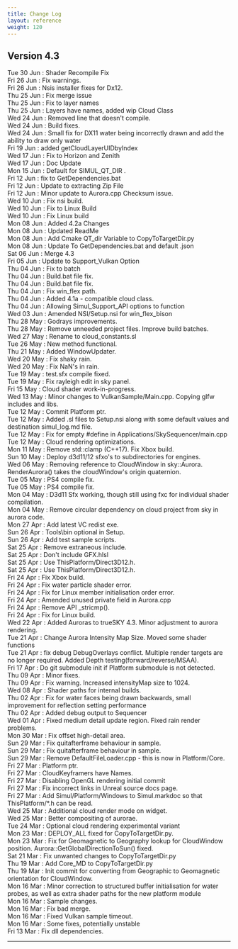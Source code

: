 ```yaml
---
title: Change Log
layout: reference
weight: 120
---
```



Version 4.3
---
Tue 30 Jun : Shader Recompile Fix  
Fri 26 Jun : Fix warnings.  
Fri 26 Jun : Nsis installer fixes for Dx12.  
Thu 25 Jun : Fix merge issue  
Thu 25 Jun : Fix to layer names  
Thu 25 Jun : Layers have names, added wip Cloud Class  
Wed 24 Jun : Removed line that doesn't compile.  
Wed 24 Jun : Build fixes.  
Wed 24 Jun : Small fix for DX11 water being incorrectly drawn and add the ability to draw only water  
Fri 19 Jun : added getCloudLayerUIDbyIndex  
Wed 17 Jun : Fix to Horizon and Zenith  
Wed 17 Jun : Doc Update  
Mon 15 Jun : Default for SIMUL_QT_DIR .  
Fri 12 Jun : fix to GetDependencies.bat  
Fri 12 Jun : Update to extracting Zip File  
Fri 12 Jun : Minor update to Aurora.cpp Checksum issue.  
Wed 10 Jun : Fix nsi build.  
Wed 10 Jun : Fix to Linux Build  
Wed 10 Jun : Fix Linux build  
Mon 08 Jun : Added 4.2a Changes  
Mon 08 Jun : Updated ReadMe  
Mon 08 Jun : Add Cmake QT_dir Variable to CopyToTargetDir.py  
Mon 08 Jun : Update To GetDependencies.bat and default .json  
Sat 06 Jun : Merge 4.3  
Fri 05 Jun : Update to Support_Vulkan Option  
Thu 04 Jun : Fix to batch  
Thu 04 Jun : Build.bat file fix.  
Thu 04 Jun : Build.bat file fix.  
Thu 04 Jun : Fix win_flex path.  
Thu 04 Jun : Added 4.1a - compatible cloud class.  
Thu 04 Jun : Allowing Simul_Support_API options to function  
Wed 03 Jun : Amended NSI/Setup.nsi for win_flex_bison  
Thu 28 May : Godrays improvements.  
Thu 28 May : Remove unneeded project files. Improve build batches.  
Wed 27 May : Rename to cloud_constants.sl  
Tue 26 May : New method functional.  
Thu 21 May : Added WindowUpdater.  
Wed 20 May : Fix shaky rain.  
Wed 20 May : Fix NaN's in rain.  
Tue 19 May : test.sfx compile fixed.  
Tue 19 May : Fix rayleigh edit in sky panel.  
Fri 15 May : Cloud shader work-in-progress.  
Wed 13 May : Minor changes to VulkanSample/Main.cpp. Copying glfw includes and libs.  
Tue 12 May : Commit Platform ptr.  
Tue 12 May : Added .sl files to Setup.nsi along with some default values and destination simul_log.md file.  
Tue 12 May : Fix for empty #define in Applications/SkySequencer/main.cpp  
Tue 12 May : Cloud rendering optimizations.  
Mon 11 May : Remove std::clamp (C++17). Fix Xbox build.  
Sun 10 May : Deploy d3d11/12 sfxo's to subdirectories for engines.  
Wed 06 May : Removing reference to CloudWindow in sky::Aurora. RenderAurora() takes the cloudWindow's origin quaternion.  
Tue 05 May : PS4 compile fix.  
Tue 05 May : PS4 compile fix.  
Mon 04 May : D3d11 Sfx working, though still using fxc for individual shader compilation.  
Mon 04 May : Remove circular dependency on cloud project from sky in aurora code.  
Mon 27 Apr : Add latest VC redist exe.  
Sun 26 Apr : Tools\bin optional in Setup.  
Sun 26 Apr : Add test sample scripts.  
Sat 25 Apr : Remove extraneous include.  
Sat 25 Apr : Don't include GFX.hlsl  
Sat 25 Apr : Use ThisPlatform/Direct3D12.h.  
Sat 25 Apr : Use ThisPlatform/Direct3D12.h.  
Fri 24 Apr : Fix Xbox build.  
Fri 24 Apr : Fix water particle shader error.  
Fri 24 Apr : Fix for Linux member initialisation order error.  
Fri 24 Apr : Amended unused private field in Aurora.cpp  
Fri 24 Apr : Remove API _stricmp().  
Fri 24 Apr : Fix for Linux build.  
Wed 22 Apr : Added Auroras to trueSKY 4.3. Minor adjustment to aurora rendering.  
Tue 21 Apr : Change Aurora Intensity Map Size. Moved some shader functions  
Tue 21 Apr : fix debug DebugOverlays conflict. Multiple render targets are no longer required. Added Depth testing(forward/reverse/MSAA).  
Fri 17 Apr : Do git submodule init if Platform submodule is not detected.  
Thu 09 Apr : Minor fixes.  
Thu 09 Apr : Fix warning. Increased intensityMap size to 1024.  
Wed 08 Apr : Shader paths for internal builds.  
Thu 02 Apr : Fix for water faces being drawn backwards, small improvement for reflection setting performance  
Thu 02 Apr : Added debug output to Sequencer  
Wed 01 Apr : Fixed medium detail update region. Fixed rain render problems.  
Mon 30 Mar : Fix offset high-detail area.  
Sun 29 Mar : Fix quitafterframe behaviour in sample.  
Sun 29 Mar : Fix quitafterframe behaviour in sample.  
Sun 29 Mar : Remove DefaultFileLoader.cpp - this is now in Platform/Core.  
Fri 27 Mar : Platform ptr.  
Fri 27 Mar : CloudKeyframers have Names.  
Fri 27 Mar : Disabling OpenGL rendering initial commit  
Fri 27 Mar : Fix incorrect links in Unreal source docs page.  
Fri 27 Mar : Add Simul/Platform/Windows to Simul.markdoc so that ThisPlatform/*.h can be read.  
Wed 25 Mar : Additional cloud render mode on widget.  
Wed 25 Mar : Better compositing of aurorae.  
Tue 24 Mar : Optional cloud rendering experimental variant  
Mon 23 Mar : DEPLOY_ALL fixed for CopyToTargetDir.py.  
Mon 23 Mar : Fix for Geomagnetic to Geography lookup for CloudWindow position. Aurora::GetGlobalDirectionToSun() fixed.  
Sat 21 Mar : Fix unwanted changes to CopyToTargetDir.py  
Thu 19 Mar : Add Core_MD to CopyToTargetDir.py  
Thu 19 Mar : Init commit for converting from Geographic to Geomagnetic orientation for CloudWindow.  
Mon 16 Mar : Minor correction to structured buffer initialisation for water probes, as well as extra shader paths for the new platform module  
Mon 16 Mar : Sample changes.  
Mon 16 Mar : Fix bad merge.  
Mon 16 Mar : Fixed Vulkan sample timeout.  
Mon 16 Mar : Some fixes, potentially unstable  
Fri 13 Mar : Fix dll dependencies.  

<hr>
